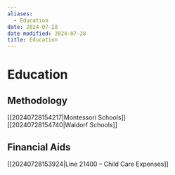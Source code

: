 ```yaml
---
aliases:
  - Education
date: 2024-07-28
date modified: 2024-07-28
title: Education
---
```


# Education

## Methodology

[[20240728154217|Montessori Schools]]  
[[20240728154740|Waldorf Schools]]

## Financial Aids

[[20240728153924|Line 21400 – Child Care Expenses]]
